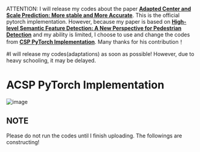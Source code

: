 ATTENTION: I will release my codes about the paper [**Adapted Center and Scale Prediction: More stable and More Accurate**](<https://arxiv.org/abs/2002.09053>). This is the official pytorch implementation. However, because my paper is based on [**High-level Semantic Feature Detection: A New Perspective for Pedestrian Detection**](<https://arxiv.org/abs/1904.02948>) and my ability is limited, I choose to use and change the codes from [**CSP PyTorch Implementation**](<https://github.com/lw396285v/CSP-pedestrian-detection-in-pytorch>). Many thanks for his contribution！

#I will release my codes(adaptations) as soon as possible! However, due to heavy schooling, it may be delayed.

# ACSP PyTorch Implementation
![image](https://github.com/WangWenhao0716/pictures/blob/master/4.png)

## NOTE
Please do not run the codes until I finish uploading. The followings are constructing!
